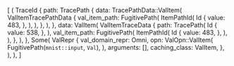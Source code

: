 [
    (
        TraceId {
            path: TracePath {
                data: TracePathData::ValItem(
                    ValItemTracePathData {
                        val_item_path: FugitivePath(
                            ItemPathId(
                                Id {
                                    value: 483,
                                },
                            ),
                        ),
                    },
                ),
            },
            data: ValItem(
                ValItemTraceData {
                    path: TracePath(
                        Id {
                            value: 538,
                        },
                    ),
                    val_item_path: FugitivePath(
                        ItemPathId(
                            Id {
                                value: 483,
                            },
                        ),
                    ),
                },
            ),
        },
        Some(
            ValRepr {
                val_domain_repr: Omni,
                opn: ValOpn::ValItem(
                    FugitivePath(`mnist::input`, `Val`),
                ),
                arguments: [],
                caching_class: ValItem,
            },
        ),
    ),
]